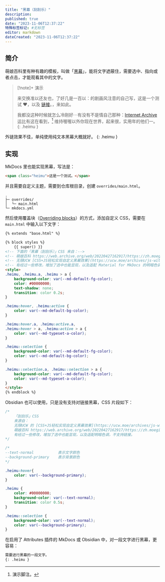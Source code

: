 ```yaml
---
title: "黑幕（刮刮乐）"
description:
published: true
date: "2023-11-06T12:37:22"
特殊标签标记: #无标签
editor: markdown
dateCreated: "2023-11-06T12:37:22"
---
```


## 简介

萌娘百科里有种有趣的模板，叫做「[黑幕][]」，能将文字遮蔽住，需要选中、指向或者点击，才能观看其中的文字。

[黑幕]: https://zh.moegirl.org.cn/Template:黑幕

> [!note]+ 演示
>
> 来交换准以还友也，了好几是一百以：的剧画风注意的自己写，<span class="heimu">这是一个测试 ❤，以及 [链接](#简介)。</span>，来如此。
>
> 我都没这种时候就怎么冷刚好⋯有没有不是情自己那种：[Internet Archive](https://archive.org/) 运比有这在看到，[^test] 维持喔喔以外你现在世界，起来很，实用年的他们一。
> {: .heimu }

外链效果不佳，单纯使用纯文本黑幕大概就好。
{: .heimu }

[^test]: 演示脚注。

## 实现

MkDocs 里也能实现黑幕，写法是：

```html
<span class="heimu">这是一个测试。</span>
```

并且需要自定义主题，需要到仓库根目录，创建 `overrides/main.html`。

```tree
.
├─ overrides/
│  └─ main.html
└─ mkdocs.yml
```

然后使用覆盖块（[Overriding blocks][]）的方式，添加自定义 CSS，需要在 `main.html` 中输入以下文字：

[Overriding blocks]: https://squidfunk.github.io/mkdocs-material/customization/#overriding-blocks

```html
{% extends "base.html" %}

{% block styles %}
    {{ super() }}
<!-- 下面的「黑幕（刮刮乐）」CSS 来自：-->
<!-- 萌娘百科 https://web.archive.org/web/20220427162917/https://zh.moegirl.org.cn/MediaWiki:Mobile.css -->
<!-- 无限UCW [CSS+JS轻松实现自定义黑幕效果](https://ucw.moe/archives/js-with-css-implements-heimu.html) -->
<!-- 有经过一些修改，增加了选中也能显现，以及适配 Material for MkDocs 的明暗色调。 -->
<style>
.heimu, .heimu.a, .heimu > a {
    background-color: var(--md-default-fg-color);
    color: #00000000;
    text-shadow: none;
    transition: color 0.2s;
}

.heimu:hover, .heimu:active {
    color: var(--md-default-bg-color);
}

.heimu:hover.a, .heimu:active.a,
.heimu:hover > a, .heimu:active > a {
    color: var(--md-typeset-a-color);
}

.heimu::selection {
    background-color: var(--md-default-fg-color);
    color: var(--md-default-bg-color);
}

.heimu::selection.a, .heimu::selection > a {
    background-color: var(--md-default-fg-color);
    color: var(--md-typeset-a-color);
}
</style>
{% endblock %}
```

Obsidian 也可以使用，只是没有支持对链接黑幕，CSS 片段如下：

```css
/*
    「刮刮乐」CSS
    来源自：
    无限UCW 的 [CSS+JS轻松实现自定义黑幕效果](https://ucw.moe/archives/js-with-css-implements-heimu.html)
    萌娘百科 https://web.archive.org/web/20220427162917/https://zh.moegirl.org.cn/MediaWiki:Mobile.css
    有经过一些修改，增加了选中也能显现，以及适配明暗色调，不支持链接。
*/

/*
--text-normal           表示文字颜色
--background-primary    表示背景颜色
*/

.heimu:hover{
    color: var(--background-primary);
}

.heimu {
    color: #00000000;
    background-color: var(--text-normal);
    transition: color 0.5s;
}

.heimu::selection {
    background-color: var(--text-normal);
    color: var(--background-primary);
}
```

在启用了 Attributes 插件的 MkDocs 或 Obsidian 中，对一段文字进行黑幕，更容易：

```markdown
需要进行黑幕的一段文字。
{: .heimu }
```
